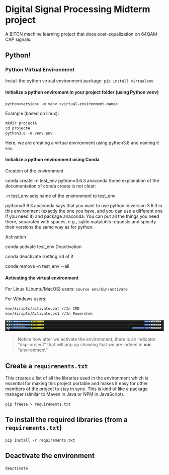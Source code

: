 # Digital Signal Processing Midterm project

A BiTCN machine learning project that does post-equalization on 64QAM-CAP signals.

## Python!

### Python Virtual Environment

Install the python virtual environment package:
`pip install virtualenv`

#### Initialize a python enviroment in your project folder (using Python venv)

`python<version> -m venv <virtual-environment-name>`

Example (based on linux):
```
mkdir projectA
cd projectA
python3.8 -m venv env
```

Here, we are creating a virtual environment using python3.8 and naming it `env`.

#### Initialize a python environment using Conda

Creation of the environment

conda create -n test_env python=3.6.3 anaconda
Some explanation of the documentation of conda create is not clear:

-n test_env sets name of the environment to test_env

python=3.6.3 anaconda says that you want to use python in version 3.6.3 in this environment (exactly the one you have, and you can use a different one if you need it) and package anaconda. You can put all the things you need there, separated with spaces, e.g., sqlite matplotlib requests and specify their versions the same way as for python.

Activation

conda activate test_env
Deactivation

conda deactivate
Getting rid of it

conda remove -n test_env --all

#### Activating the virtual environment

For Linux (Ubuntu/MacOS) users:
`source env/bin/activate`

For Windows users:
```
env/Scripts/activate.bat //In CMD
env/Scripts/Activate.ps1 //In Powershel
```

![](./assets/terminal-ss-0.png)
> Notice how after we activate the environment, there is an indicator "dsp-project" that will pop up showing that we are indeed in __our__ "environment"


## Create a `requirements.txt`

This creates a list of all the libraries used in the environment which is essential for making this project portable and makes it easy for other members of the project to stay in sync. This is kind of like a package manager (similar to Maven in Java or NPM in JavaScript).

`pip freeze > requirements.txt`

## To install the required libraries (from a `requirements.txt`)

`pip install -r requirements.txt`

## Deactivate the environment

`deactivate`
